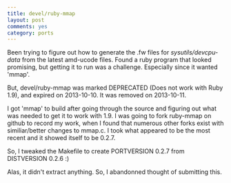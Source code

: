 ```yaml
---
title: devel/ruby-mmap
layout: post
comments: yes
category: ports
---
```


Been trying to figure out how to generate the .fw files for
_sysutils/devcpu-data_ from the latest amd-ucode files.  Found a ruby program
that looked promising, but getting it to run was a challenge.  Especially since
it wanted 'mmap'.

But, devel/ruby-mmap was marked DEPRECATED (Does not work with Ruby 1.9), and
expired on 2013-10-10.  It was removed on 2013-10-11.

I got 'mmap' to build after going through the source and figuring out what
was needed to get it to work with 1.9.  I was going to fork ruby-mmap on github
to record my work, when I found that numerous other forks exist with
similiar/better changes to mmap.c.  I took what appeared to be the most recent
and it showed itself to be 0.2.7.

So, I tweaked the Makefile to create PORTVERSION 0.2.7 from DISTVERSION 0.2.6 :)

Alas, it didn't extract anything.  So, I abandonned thought of submitting this.
